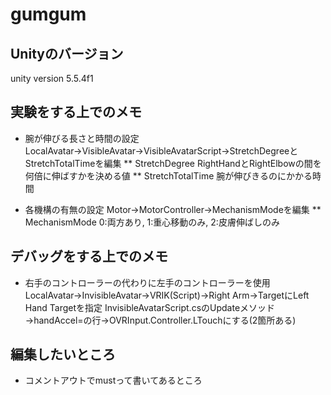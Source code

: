 # gumgum

## Unityのバージョン
unity version 5.5.4f1

## 実験をする上でのメモ
* 腕が伸びる長さと時間の設定
LocalAvatar→VisibleAvatar→VisibleAvatarScript→StretchDegreeとStretchTotalTimeを編集
** StretchDegree
RightHandとRightElbowの間を何倍に伸ばすかを決める値
** StretchTotalTime
腕が伸びきるのにかかる時間

* 各機構の有無の設定
Motor→MotorController→MechanismModeを編集
** MechanismMode
0:両方あり, 1:重心移動のみ, 2:皮膚伸ばしのみ

## デバッグをする上でのメモ
* 右手のコントローラーの代わりに左手のコントローラーを使用
LocalAvatar→InvisibleAvatar→VRIK(Script)→Right Arm→TargetにLeft Hand Targetを指定
InvisibleAvatarScript.csのUpdateメソッド→handAccel=の行→OVRInput.Controller.LTouchにする(2箇所ある)

## 編集したいところ
* コメントアウトでmustって書いてあるところ
